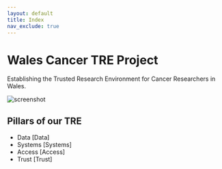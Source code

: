 ```yaml
---
layout: default
title: Index
nav_exclude: true
---
```


# Wales Cancer TRE Project

Establishing the Trusted Research Environment for Cancer Researchers in Wales.

![screenshot](assets/img/screenshot.png)


## Pillars of our TRE

- Data [Data]
- Systems [Systems]
- Access [Access]
- Trust [Trust]
